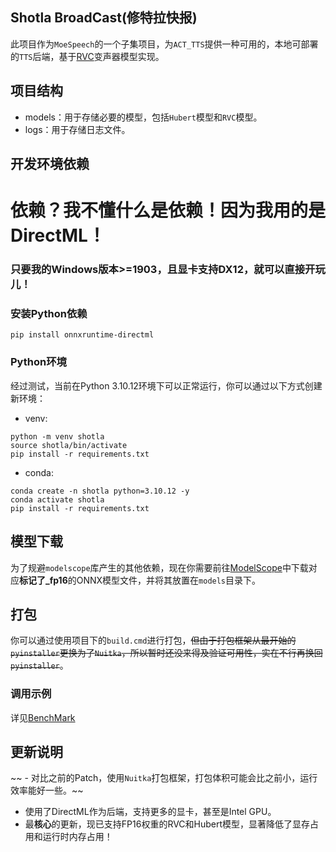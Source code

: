 ## Shotla BroadCast(修特拉快报)

此项目作为`MoeSpeech`的一个子集项目，为`ACT_TTS`提供一种可用的，本地可部署的`TTS`后端，基于[RVC](https://github.com/RVC-Project/Retrieval-based-Voice-Conversion-WebUI)变声器模型实现。

## 项目结构
- models：用于存储必要的模型，包括`Hubert`模型和`RVC`模型。
- logs：用于存储日志文件。

## 开发环境依赖
# 依赖？我不懂什么是依赖！因为我用的是DirectML！

### 只要我的Windows版本>=1903，且显卡支持DX12，就可以直接开玩儿！

### 安装Python依赖
```shell
pip install onnxruntime-directml
```

### Python环境
经过测试，当前在Python 3.10.12环境下可以正常运行，你可以通过以下方式创建新环境：

- venv:

```shell
python -m venv shotla
source shotla/bin/activate
pip install -r requirements.txt
```

- conda:

```shell
conda create -n shotla python=3.10.12 -y
conda activate shotla
pip install -r requirements.txt
```

## 模型下载
为了规避`modelscope`库产生的其他依赖，现在你需要前往[ModelScope](https://www.modelscope.cn/models/ElinLiu/RVC-Resaech/files)中下载对应**标记了_fp16**的ONNX模型文件，并将其放置在`models`目录下。

## 打包
你可以通过使用项目下的`build.cmd`进行打包，~~但由于打包框架从最开始的`pyinstaller`更换为了`Nuitka`，所以暂时还没来得及验证可用性，实在不行再换回`pyinstaller`~~。

### 调用示例
详见[BenchMark](./BenchMarks.cs)

## 更新说明
~~ - 对比之前的Patch，使用`Nuitka`打包框架，打包体积可能会比之前小，运行效率能好一些。~~
- 使用了DirectML作为后端，支持更多的显卡，甚至是Intel GPU。
- 最**核心**的更新，现已支持FP16权重的RVC和Hubert模型，显著降低了显存占用和运行时内存占用！

